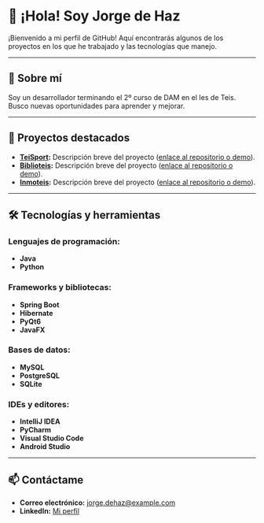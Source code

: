# 👋 ¡Hola! Soy Jorge de Haz

¡Bienvenido a mi perfil de GitHub! Aquí encontrarás algunos de los proyectos en los que he trabajado y las tecnologías que manejo.

---

## 🚀 Sobre mí
Soy un desarrollador terminando el 2º curso de DAM en el Ies de Teis. Busco nuevas oportunidades para aprender y mejorar. 

---

## 🌟 Proyectos destacados
- **[TeiSport](#):** Descripción breve del proyecto ([enlace al repositorio o demo](https://github.com/CGAInstitution/proyectoud4-t3isport)).
- **[Biblioteis](#):** Descripción breve del proyecto ([enlace al repositorio o demo](https://github.com/Jorgedehaz/BiblioTeisJDH)).
- **[Inmoteis](#):** Descripción breve del proyecto ([enlace al repositorio o demo](https://github.com/Jorgedehaz/DI)).

---

## 🛠️ Tecnologías y herramientas
### Lenguajes de programación:
- **Java**
- **Python**

### Frameworks y bibliotecas:
- **Spring Boot**
- **Hibernate**
- **PyQt6**
- **JavaFX**

### Bases de datos:
- **MySQL**
- **PostgreSQL**
- **SQLite**

### IDEs y editores:
- **IntelliJ IDEA**
- **PyCharm**
- **Visual Studio Code**
- **Android Studio**

---

## 📫 Contáctame
- **Correo electrónico:** [jorge.dehaz@example.com](mailto:jorge.dehaz@example.com)
- **LinkedIn:** [Mi perfil](https://linkedin.com/in/jorge-de-haz)
